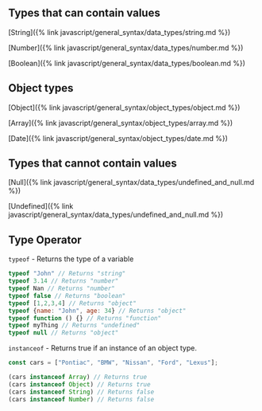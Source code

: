 

## Types that can contain values

[String]({% link javascript/general_syntax/data_types/string.md %})

[Number]({% link javascript/general_syntax/data_types/number.md %})

[Boolean]({% link javascript/general_syntax/data_types/boolean.md %})

## Object types

[Object]({% link javascript/general_syntax/object_types/object.md %})

[Array]({% link javascript/general_syntax/object_types/array.md %})

[Date]({% link javascript/general_syntax/object_types/date.md %})

## Types that cannot contain values

[Null]({% link javascript/general_syntax/data_types/undefined_and_null.md %})

[Undefined]({% link javascript/general_syntax/data_types/undefined_and_null.md %})

## Type Operator

`typeof` - Returns the type of a variable

```javascript
typeof "John" // Returns "string"
typeof 3.14 // Returns "number"
typeof Nan // Returns "number"
typeof false // Returns "boolean"
typeof [1,2,3,4] // Returns "object"
typeof {name: "John", age: 34} // Returns "object"
typeof function () {} // Returns "function"
typeof myThing // Returns "undefined"
typeof null // Returns "object"
```

`instanceof` -  Returns true if an instance of an object type.

```javascript
const cars = ["Pontiac", "BMW", "Nissan", "Ford", "Lexus"];

(cars instanceof Array) // Returns true
(cars instanceof Object) // Returns true
(cars instanceof String) // Returns false
(cars instanceof Number) // Returns false
```